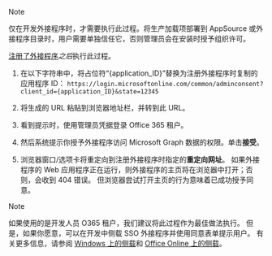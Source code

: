 
> [!NOTE]
> 仅在开发外接程序时，才需要执行此过程。将生产加载项部署到 AppSource 或外接程序目录时，用户需要单独信任它，否则管理员会在安装时授予组织许可。

[注册了外接程序](../develop/register-sso-add-in-aad-v2.md)*之后*执行此过程。

1. 在以下字符串中，将占位符“{application_ID}”替换为注册外接程序时复制的应用程序 ID：  `https://login.microsoftonline.com/common/adminconsent?client_id={application_ID}&state=12345`

1. 将生成的 URL 粘贴到浏览器地址栏，并转到此 URL。

1. 看到提示时，使用管理员凭据登录 Office 365 租户。

1. 然后系统提示你授予外接程序访问 Microsoft Graph 数据的权限。单击**接受**。

1. 浏览器窗口/选项卡将重定向到注册外接程序时指定的**重定向网址**。 如果外接程序的 Web 应用程序正在运行，则外接程序的主页将在浏览器中打开；否则，会收到 404 错误。 但浏览器尝试打开主页的行为意味着已成功授予同意。

>[!NOTE]
>如果使用的是开发人员 O365 租户，我们建议将此过程作为最佳做法执行。 但是，如果你愿意，可以在开发中侧载 SSO 外接程序并使用同意表单提示用户。 有关更多信息，请参阅 [Windows 上的侧载](https://docs.microsoft.com/en-us/office/dev/add-ins/testing/create-a-network-shared-folder-catalog-for-task-pane-and-content-add-ins)和 [Office Online 上的侧载](https://docs.microsoft.com/en-us/office/dev/add-ins/testing/sideload-office-add-ins-for-testing)。

